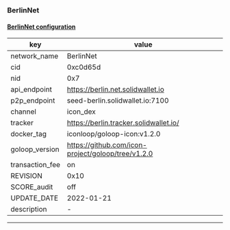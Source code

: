 ### BerlinNet
#### [BerlinNet configuration](https://networkinfo.solidwallet.io/node_info/BerlinNet/default_configure.yml)
|key|value|
|---|---|
|network_name|BerlinNet|
|cid|0xc0d65d|
|nid|0x7|
|api_endpoint|https://berlin.net.solidwallet.io|
|p2p_endpoint|seed-berlin.solidwallet.io:7100|
|channel|icon_dex|
|tracker|https://berlin.tracker.solidwallet.io/|
|docker_tag|iconloop/goloop-icon:v1.2.0|
|goloop_version|https://github.com/icon-project/goloop/tree/v1.2.0|
|transaction_fee|on|
|REVISION|0x10|
|SCORE_audit|off|
|UPDATE_DATE|2022-01-21|
|description|-|
---
